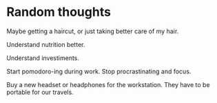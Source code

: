 # Random thoughts

Maybe getting a haircut, or just taking better care of my hair.

Understand nutrition better.

Understand investiments.

Start pomodoro-ing during work. Stop procrastinating and focus.

Buy a new headset or headphones for the workstation. They have to be portable for our travels.

